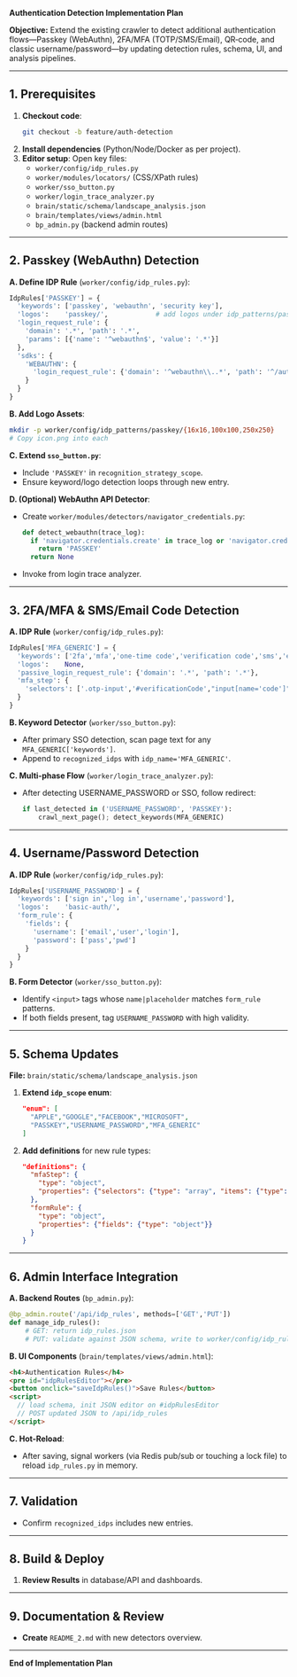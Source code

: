 **Authentication Detection Implementation Plan**

**Objective:** Extend the existing crawler to detect additional authentication flows—Passkey (WebAuthn), 2FA/MFA (TOTP/SMS/Email), QR‑code, and classic username/password—by updating detection rules, schema, UI, and analysis pipelines.

---

## 1. Prerequisites

1. **Checkout code**:
   ```bash
   git checkout -b feature/auth-detection
   ```
2. **Install dependencies** (Python/Node/Docker as per project).
3. **Editor setup**: Open key files:
   - `worker/config/idp_rules.py`
   - `worker/modules/locators/` (CSS/XPath rules)
   - `worker/sso_button.py`
   - `worker/login_trace_analyzer.py`
   - `brain/static/schema/landscape_analysis.json`
   - `brain/templates/views/admin.html`
   - `bp_admin.py` (backend admin routes)

---

## 2. Passkey (WebAuthn) Detection

**A. Define IDP Rule** (`worker/config/idp_rules.py`):
```python
IdpRules['PASSKEY'] = {
  'keywords': ['passkey', 'webauthn', 'security key'],
  'logos':    'passkey/',            # add logos under idp_patterns/passkey/
  'login_request_rule': {
    'domain': '.*', 'path': '.*',
    'params': [{'name': '^webauthn$', 'value': '.*'}]
  },
  'sdks': {
    'WEBAUTHN': {
      'login_request_rule': {'domain': '^webauthn\\..*', 'path': '^/authenticate'}
    }
  }
}
```

**B. Add Logo Assets**:
```bash
mkdir -p worker/config/idp_patterns/passkey/{16x16,100x100,250x250}
# Copy icon.png into each
```

**C. Extend `sso_button.py`**:
- Include `'PASSKEY'` in `recognition_strategy_scope`.
- Ensure keyword/logo detection loops through new entry.

**D. (Optional) WebAuthn API Detector**:
- Create `worker/modules/detectors/navigator_credentials.py`:
  ```python
  def detect_webauthn(trace_log):
    if 'navigator.credentials.create' in trace_log or 'navigator.credentials.get' in trace_log:
      return 'PASSKEY'
    return None
  ```
- Invoke from login trace analyzer.

---

## 3. 2FA/MFA & SMS/Email Code Detection

**A. IDP Rule** (`worker/config/idp_rules.py`):
```python
IdpRules['MFA_GENERIC'] = {
  'keywords': ['2fa','mfa','one-time code','verification code','sms','email code'],
  'logos':    None,
  'passive_login_request_rule': {'domain': '.*', 'path': '.*'},
  'mfa_step': {
    'selectors': ['.otp-input','#verificationCode',"input[name='code']"]
  }
}
```

**B. Keyword Detector** (`worker/sso_button.py`):
- After primary SSO detection, scan page text for any `MFA_GENERIC['keywords']`.
- Append to `recognized_idps` with `idp_name='MFA_GENERIC'`.

**C. Multi‑phase Flow** (`worker/login_trace_analyzer.py`):
- After detecting USERNAME_PASSWORD or SSO, follow redirect:
  ```python
  if last_detected in ('USERNAME_PASSWORD', 'PASSKEY'):
      crawl_next_page(); detect_keywords(MFA_GENERIC)
  ```

---

## 4. Username/Password Detection

**A. IDP Rule** (`worker/config/idp_rules.py`):
```python
IdpRules['USERNAME_PASSWORD'] = {
  'keywords': ['sign in','log in','username','password'],
  'logos':    'basic-auth/',
  'form_rule': {
    'fields': {
      'username': ['email','user','login'],
      'password': ['pass','pwd']
    }
  }
}
```

**B. Form Detector** (`worker/sso_button.py`):
- Identify `<input>` tags whose `name|placeholder` matches `form_rule` patterns.
- If both fields present, tag `USERNAME_PASSWORD` with high validity.

---

## 5. Schema Updates

**File:** `brain/static/schema/landscape_analysis.json`

1. **Extend `idp_scope` enum**:
   ```json
   "enum": [
     "APPLE","GOOGLE","FACEBOOK","MICROSOFT",
     "PASSKEY","USERNAME_PASSWORD","MFA_GENERIC"
   ]
   ```
2. **Add definitions** for new rule types:
   ```json
   "definitions": {
     "mfaStep": {
       "type": "object",
       "properties": {"selectors": {"type": "array", "items": {"type": "string"}}}
     },
     "formRule": {
       "type": "object",
       "properties": {"fields": {"type": "object"}}
     }
   }
   ```

---

## 6. Admin Interface Integration

**A. Backend Routes** (`bp_admin.py`):
```python
@bp_admin.route('/api/idp_rules', methods=['GET','PUT'])
def manage_idp_rules():
    # GET: return idp_rules.json
    # PUT: validate against JSON schema, write to worker/config/idp_rules.py
```

**B. UI Components** (`brain/templates/views/admin.html`):
```html
<h4>Authentication Rules</h4>
<pre id="idpRulesEditor"></pre>
<button onclick="saveIdpRules()">Save Rules</button>
<script>
  // load schema, init JSON editor on #idpRulesEditor
  // POST updated JSON to /api/idp_rules
</script>
```

**C. Hot‑Reload**:
- After saving, signal workers (via Redis pub/sub or touching a lock file) to reload `idp_rules.py` in memory.

---

## 7. Validation

   - Confirm `recognized_idps` includes new entries.
   
---

## 8. Build & Deploy

1. **Review Results** in database/API and dashboards.

---

## 9. Documentation & Review

- **Create** `README_2.md` with new detectors overview.

---

**End of Implementation Plan**


